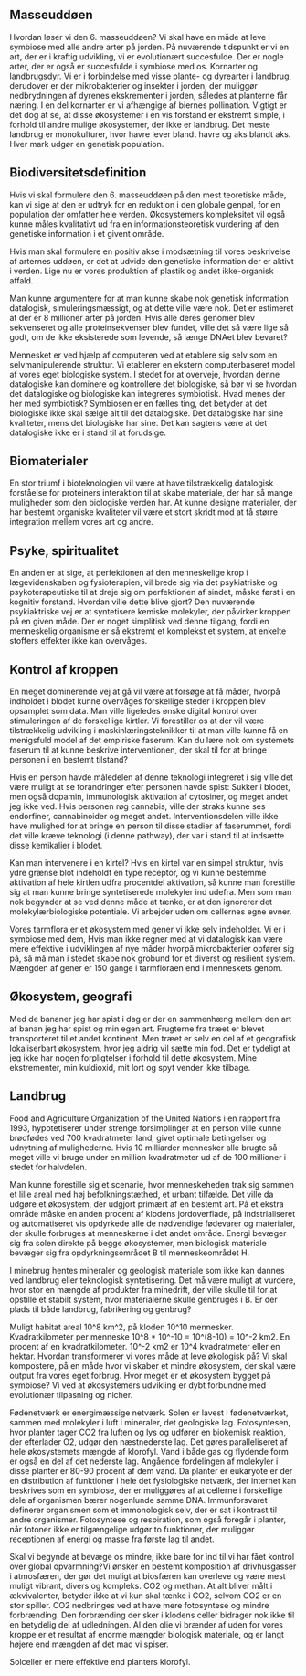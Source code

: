## Masseuddøen

Hvordan løser vi den 6. masseuddøen? Vi skal have en måde at leve i symbiose med alle andre arter på jorden. På nuværende tidspunkt er vi en art, der er i kraftig udvikling, vi er evolutionært succesfulde. Der er nogle arter, der er også er succesfulde i symbiose med os. Kornarter og landbrugsdyr. Vi er i forbindelse med visse plante- og dyrearter i landbrug, derudover er der mikrobakterier og insekter i jorden, der muliggør nedbrydningen af dyrenes ekskrementer i jorden, således at planterne får næring. I en del kornarter er vi afhængige af biernes pollination. Vigtigt er det dog at se, at disse økosystemer i en vis forstand er ekstremt simple, i forhold til andre mulige økosystemer, der ikke er landbrug. Det meste landbrug er monokulturer, hvor havre lever blandt havre og aks blandt aks. Hver mark udgør en genetisk population.

## Biodiversitetsdefinition

Hvis vi skal formulere den 6. masseuddøen på den mest teoretiske måde, kan vi sige at den er udtryk for en reduktion i den globale genpøl, for en population der omfatter hele verden. Økosystemers kompleksitet vil også kunne måles kvalitativt ud fra en informationsteoretisk vurdering af den genetiske information i et givent område.

Hvis man skal formulere en positiv akse i modsætning til vores beskrivelse af arternes uddøen, er det at udvide den genetiske information der er aktivt i verden. Lige nu er vores produktion
af plastik og andet ikke-organisk affald.

Man kunne argumentere for at man kunne skabe nok genetisk information datalogisk, simuleringsmæssigt, og at dette ville være nok. Det er estimeret at der er 8 millioner arter på jorden. Hvis alle deres genomer blev sekvenseret og alle proteinsekvenser blev fundet, ville det så være lige så godt, om de ikke eksisterede som levende, så længe DNAet blev bevaret?

Mennesket er ved hjælp af computeren ved at etablere sig selv som en selvmanipulerende  struktur. Vi etablerer en ekstern computerbaseret model af vores eget biologiske system. I stedet for at overveje, hvordan denne datalogiske kan dominere og kontrollere det biologiske, så bør vi se hvordan det datalogiske og biologiske kan integreres symbiotisk. Hvad menes der her med symbiotisk? Symbiosen er en fælles ting, det betyder at det biologiske ikke skal sælge alt til det datalogiske. Det datalogiske har sine kvaliteter, mens det biologiske har sine. Det kan sagtens være at det datalogiske ikke er i stand til at forudsige.

## Biomaterialer

En stor triumf i bioteknologien vil være at have tilstrækkelig datalogisk forståelse for proteiners interaktion til at skabe materiale, der har så mange muligheder som den biologiske verden har. At kunne designe materialer, der har bestemt organiske kvaliteter vil være et stort skridt mod at få større integration mellem vores art og andre. 

## Psyke, spiritualitet

En anden er at sige, at perfektionen af den menneskelige krop i lægevidenskaben og fysioterapien, vil brede sig via det psykiatriske og psykoterapeutiske til at dreje sig om perfektionen af sindet, måske først i en kognitiv forstand. Hvordan ville dette blive gjort? Den nuværende psykiaktriske vej er at syntetisere kemiske molekyler, der påvirker kroppen på en given måde. Der er noget simplitisk ved denne tilgang, fordi en menneskelig organisme er så ekstremt et komplekst et system, at enkelte stoffers effekter ikke kan overvåges.

## Kontrol af kroppen

En meget dominerende vej at gå vil være at forsøge at få måder, hvorpå indholdet i blodet kunne overvåges forskellige steder i kroppen blev opsamplet som data. Man ville ligeledes ønske digital kontrol over stimuleringen af de forskellige kirtler. Vi forestiller os at der vil være tilstrækkelig udvikling i maskinlæringsteknikker til at man ville kunne få en menigsfuld model af det empiriske faserum. Kan du lære nok om systemets faserum til at kunne beskrive interventionen, der skal til for at bringe personen i en bestemt tilstand?

Hvis en person havde måledelen af denne teknologi integreret i sig ville det være muligt at se forandringer efter personen havde spist: Sukker i blodet, men også dopamin, immunologisk aktivation af cytosiner, og meget andet jeg ikke ved. Hvis personen røg cannabis, ville der straks kunne ses endorfiner, cannabinoider og meget andet. Interventionsdelen ville ikke have mulighed for at bringe en person til disse stadier af faserummet, fordi det ville kræve teknologi (i denne pathway), der var i stand til at indsætte disse kemikalier i blodet.

Kan man intervenere i en kirtel? Hvis en kirtel var en simpel struktur, hvis ydre grænse blot indeholdt en type receptor, og vi kunne bestemme aktivation af hele kirtlen udfra procentdel aktivation, så kunne man forestille sig at man kunne bringe syntetiserede molekyler ind udefra. Men som man nok begynder at se ved denne måde at tænke, er at den ignorerer det molekylærbiologiske potentiale. Vi arbejder uden om cellernes egne evner.

Vores tarmflora er et økosystem med gener vi ikke selv indeholder. Vi er i symbiose med dem, Hvis man ikke regner med at vi datalogisk kan være mere effektive i udviklingen af nye måder hvorpå mikrobakterier opfører sig på, så må man i stedet skabe nok grobund for et diverst og resilient system. Mængden af gener er 150 gange i tarmfloraen end i menneskets genom. 

## Økosystem, geografi

Med de bananer jeg har spist i dag er der en sammenhæng mellem den art af banan jeg har spist og min egen art. Frugterne fra træet er blevet transporteret til et andet kontinent. Men træet er selv en del af et geografisk lokaliserbart økosystem, hvor jeg aldrig vil sætte min fod. Det er tydeligt at jeg ikke har nogen forpligtelser i forhold til dette økosystem. Mine ekstrementer, min kuldioxid, mit lort og spyt vender ikke tilbage.

## Landbrug

Food and Agriculture Organization of the United Nations i en rapport fra 1993, hypotetiserer under strenge forsimplinger at en person ville kunne brødfødes ved 700 kvadratmeter land, givet optimale betingelser og udnytning af mulighederne. Hvis 10 milliarder mennesker alle brugte så meget ville vi bruge under en million kvadratmeter ud af de 100 millioner i stedet for halvdelen.

Man kunne forestille sig et scenarie, hvor menneskeheden trak sig sammen et lille areal med høj befolkningstæthed, et urbant tilfælde. Det ville da udgøre et økosystem, der udgjort primært af en bestemt art. På et ekstra område måske en anden procent af klodens jordoverflade, på indstrialiseret og automatiseret vis opdyrkede alle de nødvendige fødevarer og materialer, der skulle forbruges at menneskerne i det andet område. Energi bevæger sig fra solen direkte på begge økosystemer, men biologisk materiale bevæger sig fra opdyrkningsområdet B til menneskeområdet H.

I minebrug hentes mineraler og geologisk materiale som ikke kan dannes ved landbrug eller teknologisk syntetisering. Det må være muligt at vurdere, hvor stor en mængde af produkter fra minedrift, der ville skulle til for at opstille et stabilt system, hvor materialerne skulle genbruges i B. Er der plads til både landbrug, fabrikering og genbrug?

Muligt habitat areal 10^8 km^2, på kloden 10^10 mennesker. Kvadratkilometer per menneske 10^8 * 10^-10 = 10^(8-10) = 10^-2 km2. En procent af en kvadratkilometer. 10^-2 km2 er 10^4 kvadratmeter eller en hektar. Hvordan transformerer vi vores måde at leve økologisk på? Vi skal kompostere, på en måde hvor vi skaber et mindre økosystem, der skal være output fra vores eget forbrug. Hvor meget er et økosystem bygget på symbiose? Vi ved at økosystemers udvikling er dybt forbundne med evolutionær tilpasning og nicher.

Fødenetværk er energimæssige netværk. Solen er lavest i fødenetværket, sammen med molekyler i luft i mineraler, det geologiske lag. Fotosyntesen, hvor planter tager CO2 fra luften og lys og udfører en biokemisk reaktion, der efterlader O2, udgør den næstnederste lag. Det gøres paralleliseret af hele økosystemets mængde af klorofyl. Vand i både gas og flydende form er også en del af det nederste lag. Angående fordelingen af molekyler i disse planter er 80-90 procent af dem vand. Da planter er eukaryote er der en distribution af funktioner i hele det fysiologiske netværk, der internet kan beskrives som en symbiose, der er muliggøres af at cellerne i forskellige dele af organismen bærer nogenlunde samme DNA. Immunforsvaret definerer organismen som et immonologisk selv, der er sat i kontrast til andre organismer. Fotosyntese og respiration, som også foregår i planter, når fotoner ikke er tilgængelige udgør to funktioner, der muliggør receptionen af energi og masse fra første lag til andet.

Skal vi begynde at bevæge os mindre, ikke bare for ind til vi har fået kontrol over global opvarmning?Vi ønsker en bestemt komposition af drivhusgasser i atmosfæren, der gør det muligt at biosfæren kan overleve og være mest muligt vibrant, divers og kompleks. CO2 og methan. At alt bliver målt i ækvivalenter, betyder  ikke at vi kun skal tænke i CO2, selvom CO2 er en stor spiller. CO2 nedbringes ved at have mere fotosyntese og mindre forbrænding. Den forbrænding der sker i klodens celler bidrager nok ikke til en betydelig del af udledningen. Al den olie vi brænder af uden for vores kroppe er et resultat af enorme mængder biologisk materiale, og er langt højere end mængden af det mad vi spiser.

Solceller er mere effektive end planters klorofyl.